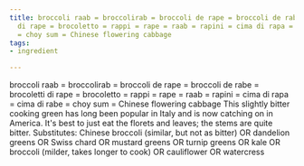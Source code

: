 ```yaml
---
title: broccoli raab = broccolirab = broccoli de rape = broccoli de rabe = brocoletti
  di rape = brocoletto = rappi = rape = raab = rapini = cima di rapa = cima di rabe
  = choy sum = Chinese flowering cabbage
tags:
- ingredient

---
```

broccoli raab = broccolirab = broccoli de rape = broccoli de rabe = brocoletti di rape = brocoletto = rappi = rape = raab = rapini = cima di rapa = cima di rabe = choy sum = Chinese flowering cabbage This slightly bitter cooking green has long been popular in Italy and is now catching on in America. It's best to just eat the florets and leaves; the stems are quite bitter. Substitutes: Chinese broccoli (similar, but not as bitter) OR dandelion greens OR Swiss chard OR mustard greens OR turnip greens OR kale OR broccoli (milder, takes longer to cook) OR cauliflower OR watercress

